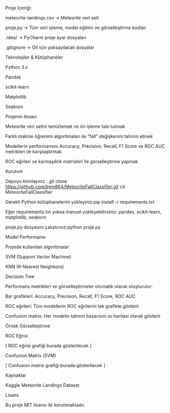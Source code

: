  Proje İçeriği:

meteorite-landings.csv → Meteorite veri seti

proje.py → Tüm veri işleme, model eğitimi ve görselleştirme kodları

.idea/ → PyCharm proje ayar dosyaları

.gitignore → Git için yoksayılacak dosyalar

 Teknolojiler & Kütüphaneler

Python 3.x

Pandas

scikit-learn

Matplotlib

Seaborn

 Projenin Amacı

Meteorite veri setini temizlemek ve ön işleme tabi tutmak

Farklı makine öğrenimi algoritmaları ile "fall" değişkenini tahmin etmek

Modellerin performansını Accuracy, Precision, Recall, F1 Score ve ROC AUC metrikleri ile karşılaştırmak

ROC eğrileri ve karmaşıklık matrisleri ile görselleştirme yapmak

 Kurulum

Depoyu klonlayınız : git clone https://github.com/irem864/MeteoriteFallClassifier.git
                  cd MeteoriteFallClassifier


Gerekli Python kütüphanelerini yükleyiniz:pip install -r requirements.txt




Eğer requirements.txt yoksa manuel yükleyebilirsiniz:
pandas, scikit-learn, matplotlib, seaborn

proje.py dosyasını çalıştırınız:python proje.py


Model Performansı

Projede kullanılan algoritmalar:

SVM (Support Vector Machine)

KNN (K-Nearest Neighbors)

Decision Tree

Performans metrikleri ve görselleştirmeler otomatik olarak oluşturulur:

Bar grafikleri: Accuracy, Precision, Recall, F1 Score, ROC AUC

ROC eğrileri: Tüm modellerin ROC eğrilerini tek grafikte gösterir

Confusion matrix: Her modelin tahmin başarısını ısı haritası olarak gösterir

 Örnek Görselleştirme

ROC Eğrisi

[ ROC eğrisi grafiği burada gösterilecek ]


Confusion Matrix (SVM)

[ Confusion matrix grafiği burada gösterilecek ]

 Kaynaklar

Kaggle Meteorite Landings Dataset

 Lisans

Bu proje MIT lisansı ile korunmaktadır.
